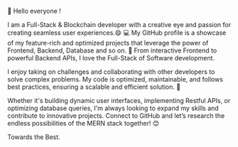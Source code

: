 👋 Hello everyone !

I am a Full-Stack & Blockchain developer with a creative eye and passion for creating seamless user experiences.😄
💻 My GitHub profile is a showcase of my feature-rich and optimized projects that leverage the power of Frontend, Backend, Database and so on. 🚀 From interactive Frontend to powerful Backend APIs, I love the Full-Stack of Software development.

I enjoy taking on challenges and collaborating with other developers to solve complex problems. My code is optimized, maintainable, and follows best practices, ensuring a scalable and efficient solution. 🌟

Whether it's building dynamic user interfaces, implementing Restful APIs, or optimizing database queries, I'm always looking to expand my skills and contribute to innovative projects. Connect to GitHub and let’s research the endless possibilities of the MERN stack together! 😊

Towards the Best.
